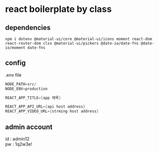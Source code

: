 # react boilerplate by class

## dependencies
```shell
npm i dotenv @material-ui/core @material-ui/icons moment react-dom react-router-dom clsx @material-ui/pickers @date-io/date-fns @date-io/moment date-fns
```

## config
.env file 
```s
NODE_PATH=src/
NODE_ENV=production

REACT_APP_TITLE={app 제목} 

REACT_APP_API_URL={api host address}
REACT_APP_VIDEO_URL={strming host address}

```

## admin account
id : admin12  
pw : 1q2w3e!

